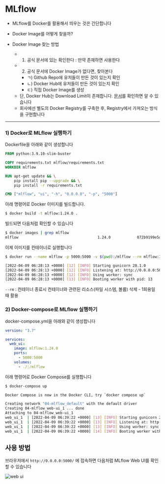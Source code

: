 # MLflow


- MLflow를 Docker를 활용해서 띄우는 것은 간단합니다
- Docker Image를 어떻게 찾을까?

- Docker Image 찾는 방법
    - 1) 공식 문서에 있는 확인한다 : 만약 존재하면 사용한다
    - 2) 공식 문서에 Docker Image가 없다면, 찾아본다
        - ㄱ) Github Repo에 유저들이 만든 것이 있는지 확인
        - ㄴ) Docker Hub에 유저들이 만든 것이 있는지 확인
        - ㄷ) 직접 Docker Image를 생성
    - 단, Docker Hub는 Download Limit이 존재합니다. [문서](https://docs.docker.com/docker-hub/download-rate-limit/)를 확인하면 알 수 있습니다
    - 회사에선 별도의 Docker Registry를 구축한 후, Registry에서 가져오는 방식을 구현합니다
        
---

### 1) Docker로 MLflow 실행하기

Dockerfile을 아래와 같이 생성합니다

```Dockerfile
FROM python:3.9.10-slim-buster

COPY requirements.txt mlflow/requirements.txt
WORKDIR mlflow

RUN apt-get update && \
    pip install pip --upgrade && \
    pip install -r requirements.txt

CMD ["mlflow", "ui", "-h", "0.0.0.0", "-p", "5000"]
```


아래 명령어로 Docker 이미지를 빌드합니다.

```bash
$ docker build -t mlflow:1.24.0 .
```

빌드되면 다음처럼 확인할 수 있습니다

```bash
$ docker images | grep mlflow
mlflow                                    1.24.0            072b9199e5d1   2 minutes ago   611MB
```

이제 이미지를 컨테이너로 실행합니다

```bash
$ docker run --name mlflow -p 5000:5000 -v $(pwd):/mlflow --rm mlflow:1.24.0

[2022-04-09 06:28:13 +0000] [12] [INFO] Starting gunicorn 20.1.0
[2022-04-09 06:28:13 +0000] [12] [INFO] Listening at: http://0.0.0.0:5000 (12)
[2022-04-09 06:28:13 +0000] [12] [INFO] Using worker: sync
[2022-04-09 06:28:13 +0000] [13] [INFO] Booting worker with pid: 13
```

`--rm` : 컨테이너 종료시 컨테이너와 관련된 리소스(파일 시스템, 볼륨) 삭제 - 1회용일 때 활용



### 2) Docker-compose로 MLflow 실행하기

docker-compose.yml을 아래와 같이 생성합니다

```yaml
version: "3.7"

services:
  web_ui:
    image: mlflow:1.24.0
    ports:
      - 5000:5000
    volumes:
      - ./:/mlflow
```

아래 명령어로 Docker Compose를 실행합니다

```bash
$ docker-compose up

Docker Compose is now in the Docker CLI, try `docker compose up`

Creating network "04-mlflow_default" with the default driver
Creating 04-mlflow_web-ui_1 ... done
Attaching to 04-mlflow_web-ui_1
web_ui_1  | [2022-04-09 06:39:22 +0000] [13] [INFO] Starting gunicorn 20.1.0
web_ui_1  | [2022-04-09 06:39:22 +0000] [13] [INFO] Listening at: http://0.0.0.0:5000 (13)
web_ui_1  | [2022-04-09 06:39:22 +0000] [13] [INFO] Using worker: sync
web_ui_1  | [2022-04-09 06:39:22 +0000] [14] [INFO] Booting worker with pid: 14
```

## 사용 방법

브라우저에서 `http://0.0.0.0:5000/` 에 접속하면 다음처럼 MLflow Web UI를 확인할 수 있습니다

![web ui](./assets/images/mlflow-web-ui.png)
